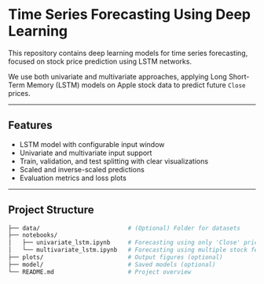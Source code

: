 # Time Series Forecasting Using Deep Learning

This repository contains deep learning models for time series forecasting, focused on stock price prediction using LSTM networks.

We use both univariate and multivariate approaches, applying Long Short-Term Memory (LSTM) models on Apple stock data to predict future `Close` prices.

---

## Features

- LSTM model with configurable input window
- Univariate and multivariate input support
- Train, validation, and test splitting with clear visualizations
- Scaled and inverse-scaled predictions
- Evaluation metrics and loss plots

---

## Project Structure

```bash
├── data/                         # (Optional) Folder for datasets
├── notebooks/
│   ├── univariate_lstm.ipynb     # Forecasting using only 'Close' prices
│   └── multivariate_lstm.ipynb   # Forecasting using multiple stock features
├── plots/                        # Output figures (optional)
├── model/                        # Saved models (optional)
└── README.md                     # Project overview
